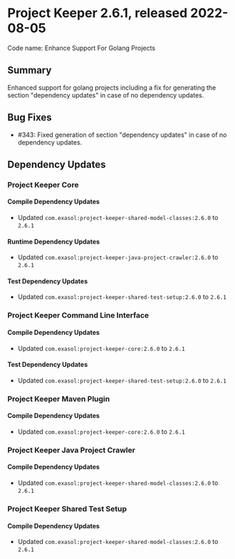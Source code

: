 # Project Keeper 2.6.1, released 2022-08-05

Code name: Enhance Support For Golang Projects

## Summary

Enhanced support for golang projects including a fix for generating the section "dependency updates" in case of no dependency updates.

## Bug Fixes

* #343: Fixed generation of section "dependency updates" in case of no dependency updates.

## Dependency Updates

### Project Keeper Core

#### Compile Dependency Updates

* Updated `com.exasol:project-keeper-shared-model-classes:2.6.0` to `2.6.1`

#### Runtime Dependency Updates

* Updated `com.exasol:project-keeper-java-project-crawler:2.6.0` to `2.6.1`

#### Test Dependency Updates

* Updated `com.exasol:project-keeper-shared-test-setup:2.6.0` to `2.6.1`

### Project Keeper Command Line Interface

#### Compile Dependency Updates

* Updated `com.exasol:project-keeper-core:2.6.0` to `2.6.1`

#### Test Dependency Updates

* Updated `com.exasol:project-keeper-shared-test-setup:2.6.0` to `2.6.1`

### Project Keeper Maven Plugin

#### Compile Dependency Updates

* Updated `com.exasol:project-keeper-core:2.6.0` to `2.6.1`

### Project Keeper Java Project Crawler

#### Compile Dependency Updates

* Updated `com.exasol:project-keeper-shared-model-classes:2.6.0` to `2.6.1`

### Project Keeper Shared Test Setup

#### Compile Dependency Updates

* Updated `com.exasol:project-keeper-shared-model-classes:2.6.0` to `2.6.1`
